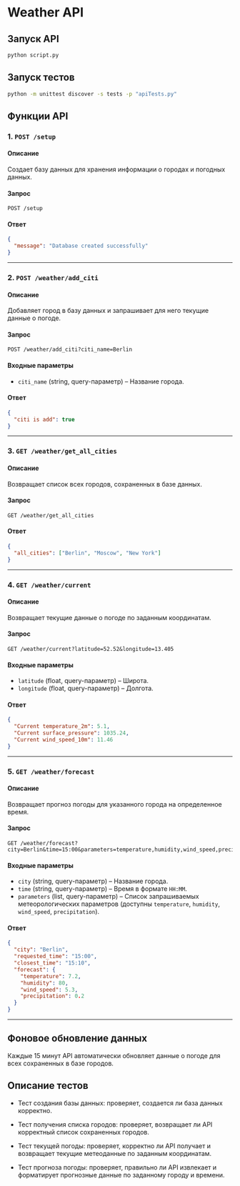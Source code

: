 # Weather API

## Запуск API
```bash
python script.py
```
## Запуск тестов
```bash
python -m unittest discover -s tests -p "apiTests.py"
```

## Функции API

### 1. `POST /setup`
#### Описание
Создает базу данных для хранения информации о городах и погодных данных.
#### Запрос
```http
POST /setup
```
#### Ответ
```json
{
  "message": "Database created successfully"
}
```

---

### 2. `POST /weather/add_citi`
#### Описание
Добавляет город в базу данных и запрашивает для него текущие данные о погоде.
#### Запрос
```http
POST /weather/add_citi?citi_name=Berlin
```
#### Входные параметры
- `citi_name` (string, query-параметр) – Название города.

#### Ответ
```json
{
  "citi is add": true
}
```

---

### 3. `GET /weather/get_all_cities`
#### Описание
Возвращает список всех городов, сохраненных в базе данных.
#### Запрос
```http
GET /weather/get_all_cities
```
#### Ответ
```json
{
  "all_cities": ["Berlin", "Moscow", "New York"]
}
```

---

### 4. `GET /weather/current`
#### Описание
Возвращает текущие данные о погоде по заданным координатам.
#### Запрос
```http
GET /weather/current?latitude=52.52&longitude=13.405
```
#### Входные параметры
- `latitude` (float, query-параметр) – Широта.
- `longitude` (float, query-параметр) – Долгота.

#### Ответ
```json
{
  "Current temperature_2m": 5.1,
  "Current surface_pressure": 1035.24,
  "Current wind_speed_10m": 11.46
}
```

---

### 5. `GET /weather/forecast`
#### Описание
Возвращает прогноз погоды для указанного города на определенное время.
#### Запрос
```http
GET /weather/forecast?city=Berlin&time=15:00&parameters=temperature,humidity,wind_speed,precipitation
```
#### Входные параметры
- `city` (string, query-параметр) – Название города.
- `time` (string, query-параметр) – Время в формате `HH:MM`.
- `parameters` (list, query-параметр) – Список запрашиваемых метеорологических параметров (доступны `temperature`, `humidity`, `wind_speed`, `precipitation`).

#### Ответ
```json
{
  "city": "Berlin",
  "requested_time": "15:00",
  "closest_time": "15:10",
  "forecast": {
    "temperature": 7.2,
    "humidity": 80,
    "wind_speed": 5.3,
    "precipitation": 0.2
  }
}
```

---

## Фоновое обновление данных
Каждые 15 минут API автоматически обновляет данные о погоде для всех сохраненных в базе городов.

## Описание тестов

* Тест создания базы данных: проверяет, создается ли база данных корректно.

* Тест получения списка городов: проверяет, возвращает ли API корректный список сохраненных городов.

* Тест текущей погоды: проверяет, корректно ли API получает и возвращает текущие метеоданные по заданным координатам.

* Тест прогноза погоды: проверяет, правильно ли API извлекает и форматирует прогнозные данные по заданному городу и времени.
